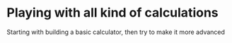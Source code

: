 # Playing with all kind of calculations
Starting with building a basic calculator, then try to make it more advanced

